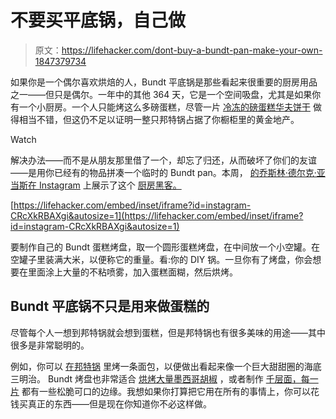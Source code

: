 # 不要买平底锅，自己做

> 原文：<https://lifehacker.com/dont-buy-a-bundt-pan-make-your-own-1847379734>

如果你是一个偶尔喜欢烘焙的人，Bundt 平底锅是那些看起来很重要的厨房用品之一——但只是偶尔。一年中的其他 364 天，它是一个空间吸盘，尤其是如果你有一个小厨房。一个人只能烤这么多磅蛋糕，尽管一片 [冷冻的磅蛋糕华夫饼干](https://lifehacker.com/you-should-waffle-slices-of-frozen-pound-cake-1844357285) 做得相当不错，但这仍不足以证明一整只邦特锅占据了你橱柜里的黄金地产。

Watch

解决办法——而不是从朋友那里借了一个，却忘了归还，从而破坏了你们的友谊——是用你已经有的物品拼凑一个临时的 Bundt pan。本周， [的乔斯林·德尔克·亚当斯在 Instagram](https://grandbaby-cakes.com/about/) 上展示了这个 [厨房黑客。](https://www.instagram.com/p/CRcXkRBAXgi/)

 [https://lifehacker.com/embed/inset/iframe?id=instagram-CRcXkRBAXgi&autosize=1](https://lifehacker.com/embed/inset/iframe?id=instagram-CRcXkRBAXgi&autosize=1) 

要制作自己的 Bundt 蛋糕烤盘，取一个圆形蛋糕烤盘，在中间放一个小空罐。在空罐子里装满大米，以便称它的重量。看:你的 DIY 锅。一旦你有了烤盘，你会想要在里面涂上大量的不粘喷雾，加入蛋糕面糊，然后烘烤。

## Bundt 平底锅不只是用来做蛋糕的

尽管每个人一想到邦特锅就会想到蛋糕，但是邦特锅也有很多美味的用途——其中很多是非常聪明的。

例如，你可以 [在邦特锅](https://4sonrus.com/cold-cut-bundt-pan-sub-sandwich/) 里烤一条面包，以便做出看起来像一个巨大甜甜圈的海底三明治。 Bundt 烤盘也非常适合 [烘烤大量墨西哥胡椒](https://www.tasteofhome.com/collection/bundt-pan-uses/) ，或者制作 [千层面，每一片](https://jamiegeller.com/recipes/bundt-pan-lasagna/) 都有一些松脆可口的边缘。我想如果你打算把它用在所有的事情上，你可以花钱买真正的东西——但是现在你知道你不必这样做。